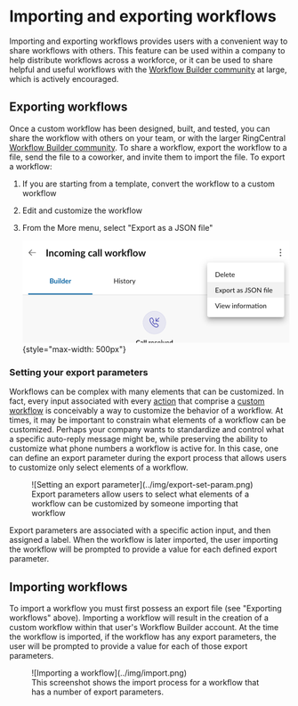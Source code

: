 # Importing and exporting workflows

Importing and exporting workflows provides users with a convenient way to share workflows with others. This feature can be used within a company to help distribute workflows across a workforce, or it can be used to share helpful and useful workflows with the [Workflow Builder community](https://community.ringcentral.com/groups/workflow-builder-23) at large, which is actively encouraged.

## Exporting workflows

Once a custom workflow has been designed, built, and tested, you can share the workflow with others on your team, or with the larger RingCentral [Workflow Builder community](https://community.ringcentral.com/groups/workflow-builder-23). To share a workflow, export the workflow to a file, send the file to a coworker, and invite them to import the file. To export a workflow:

1. If you are starting from a template, convert the workflow to a custom workflow
2. Edit and customize the workflow
3. From the More menu, select "Export as a JSON file"
      
      ![Menu to export a workflow](../img/export.png){style="max-width: 500px"}
	  
### Setting your export parameters

Workflows can be complex with many elements that can be customized. In fact, every input associated with every [action](../workflows/custom/actions/index.md) that comprise a [custom workflow](../workflows/custom/index.md) is conceivably a way to customize the behavior of a workflow. At times, it may be important to constrain what elements of a workflow can be customized. Perhaps your company wants to standardize and control what a specific auto-reply message might be, while preserving the ability to customize what phone numbers a workflow is active for. In this case, one can define an export parameter during the export process that allows users to customize only select elements of a workflow.

<figure markdown>
  ![Setting an export parameter](../img/export-set-param.png)
  <figcaption>Export parameters allow users to select what elements of a workflow can be customized by someone importing that workflow</figcaption>
</figure>

Export parameters are associated with a specific action input, and then assigned a label. When the workflow is later imported, the user importing the workflow will be prompted to provide a value for each defined export parameter. 

## Importing workflows

To import a workflow you must first possess an export file (see "Exporting workflows" above). Importing a workflow will result in the creation of a custom workflow within that user's Workflow Builder account. At the time the workflow is imported, if the workflow has any export parameters, the user will be prompted to provide a value for each of those export parameters. 

<figure markdown>
  ![Importing a workflow](../img/import.png)
  <figcaption>This screenshot shows the import process for a workflow that has a number of export parameters.</figcaption>
</figure>

